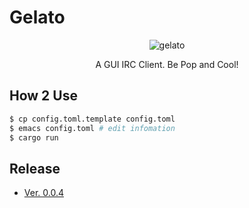 # Gelato
<div align="center">
  <img src="https://github.com/lilybrevec/gelato/blob/images/gelato-logo.png" alt="gelato" title="Gelato Logo">
  <p> A GUI IRC Client. Be Pop and Cool! </p>
</div>

## How 2 Use
```sh
$ cp config.toml.template config.toml
$ emacs config.toml # edit infomation
$ cargo run
```

## Release
- [Ver. 0.0.4](https://github.com/lilybrevec/gelato/releases/tag/0.0.4)

